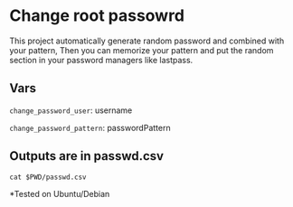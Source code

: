 # Change root passowrd
This project automatically generate random password and combined with your pattern, Then you can memorize your pattern and put the random section in your password managers like lastpass.

## Vars 

`change_password_user`: username

`change_password_pattern`: passwordPattern


## Outputs are in passwd.csv
```
cat $PWD/passwd.csv
```

*Tested on Ubuntu/Debian
